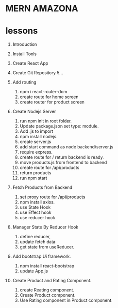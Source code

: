 # MERN AMAZONA

# lessons

1. Introduction
2. Install Tools
3. Create React App
4. Create Git Repository
5...
6. Add routing
    1. npm i react-router-dom
    2. create route for home screen
    3. create router for product screen

7. Create Nodejs Server
    1. run npm init in root folder.
    2. Update package.json set type: module.
    3. Add .js to import 
    4. npm install nodejs
    5. create server.js
    6. add start command as node backend/server.js
    7. require express.
    8. create route for / return backend is ready.
    9. move products.js from frontend to backend
    10. create route for /api/products
    11. return products
    12. run npm start

8. Fetch Products from Backend
    1. set proxy route for /api/products
    2. npm install axios.
    3. use State Hook
    4. use Effect hook
    5. use reducer hook

9. Manager State By Reducer Hook
    1. define reducer,
    2. update fetch data 
    3. get state from useReducer.

10. Add bootstrap Ui framework.
    1. npm install react-bootstrap
    2. update App.js

11. Create Product and Rating Component.
    1. create Reating component.
    2. Create Product component.
    3. Use Rating component in Product component.